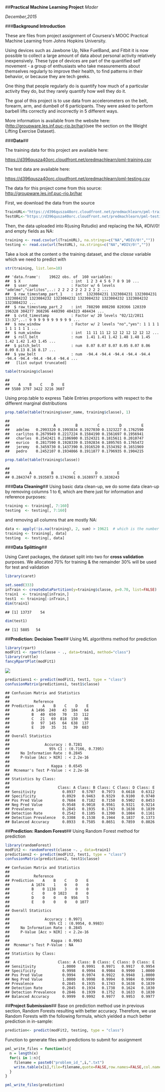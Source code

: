 ##**Practical Machine Learning Project**
_Mader_

_December,2015_



###**Background Introduction**

These are files from project assignment of Coursera's MOOC Practical Machine Learning from Johns Hopkins University. 

Using devices such as Jawbone Up, Nike FuelBand, and Fitbit it is now possible to collect a large amount of data about personal activity relatively inexpensively. These type of devices are part of the quantified self movement - a group of enthusiasts who take measurements about themselves regularly to improve their health, to find patterns in their behavior, or because they are tech geeks. 

One thing that people regularly do is quantify how much of a particular activity they do, but they rarely quantify how well they do it. 

The goal of this project is to use data from accelerometers on the belt, forearm, arm, and dumbell of 6 participants. They were asked to perform barbell lifts correctly and incorrectly in 5 different ways. 

More information is available from the website here:(http://groupware.les.inf.puc-rio.br/har)(see the section on the Weight Lifting Exercise Dataset). 


###**Data**##

The training data for this project are available here: 

https://d396qusza40orc.cloudfront.net/predmachlearn/pml-training.csv

The test data are available here: 

https://d396qusza40orc.cloudfront.net/predmachlearn/pml-testing.csv

The data for this project come from this source: http://groupware.les.inf.puc-rio.br/har

First, we download the data from the source

```r
TrainURL<-"https://d396qusza40orc.cloudfront.net/predmachlearn/pml-training.csv"
TestURL<-"https://d396qusza40orc.cloudfront.net/predmachlearn/pml-testing.csv"
```

Then, the data uploaded into R(using Rstudio) and replacing the NA, #DIV/0! and empty fields as NA:

```r
training <- read.csv(url(TrainURL), na.strings=c("NA","#DIV/0!",""))
testing <- read.csv(url(TestURL), na.strings=c("NA","#DIV/0!",""))
```

Take a look at the content o the training dataset, and the _classe_ variable which we need to predict with

```r
str(training, list.len=10)
```

```
## 'data.frame':	19622 obs. of  160 variables:
##  $ X                       : int  1 2 3 4 5 6 7 8 9 10 ...
##  $ user_name               : Factor w/ 6 levels "adelmo","carlitos",..: 2 2 2 2 2 2 2 2 2 2 ...
##  $ raw_timestamp_part_1    : int  1323084231 1323084231 1323084231 1323084232 1323084232 1323084232 1323084232 1323084232 1323084232 1323084232 ...
##  $ raw_timestamp_part_2    : int  788290 808298 820366 120339 196328 304277 368296 440390 484323 484434 ...
##  $ cvtd_timestamp          : Factor w/ 20 levels "02/12/2011 13:32",..: 9 9 9 9 9 9 9 9 9 9 ...
##  $ new_window              : Factor w/ 2 levels "no","yes": 1 1 1 1 1 1 1 1 1 1 ...
##  $ num_window              : int  11 11 11 12 12 12 12 12 12 12 ...
##  $ roll_belt               : num  1.41 1.41 1.42 1.48 1.48 1.45 1.42 1.42 1.43 1.45 ...
##  $ pitch_belt              : num  8.07 8.07 8.07 8.05 8.07 8.06 8.09 8.13 8.16 8.17 ...
##  $ yaw_belt                : num  -94.4 -94.4 -94.4 -94.4 -94.4 -94.4 -94.4 -94.4 -94.4 -94.4 ...
##   [list output truncated]
```

```r
table(training$classe)
```

```
## 
##    A    B    C    D    E 
## 5580 3797 3422 3216 3607
```
Using prop.table to express Table Entries proportions with respect to the different marginal distributions

```r
prop.table(table(training$user_name, training$classe), 1)
```

```
##           
##                    A         B         C         D         E
##   adelmo   0.2993320 0.1993834 0.1927030 0.1323227 0.1762590
##   carlitos 0.2679949 0.2217224 0.1584190 0.1561697 0.1956941
##   charles  0.2542421 0.2106900 0.1524321 0.1815611 0.2010747
##   eurico   0.2817590 0.1928339 0.1592834 0.1895765 0.1765472
##   jeremy   0.3459730 0.1437390 0.1916520 0.1534392 0.1651969
##   pedro    0.2452107 0.1934866 0.1911877 0.1796935 0.1904215
```

```r
prop.table(table(training$classe))
```

```
## 
##         A         B         C         D         E 
## 0.2843747 0.1935073 0.1743961 0.1638977 0.1838243
```
###**Data Cleaning**##
Using  basic data clean-up, we do some data clean-up by removing columns 1 to 6, which are there just for information and reference purposes:

```r
training <- training[, 7:160]
testing  <- testing[, 7:160]
```
and removing all columns that are mostly NA:

```r
data <- apply(!is.na(training), 2, sum) > 19621  # which is the number of observations
training <- training[, data]
testing  <- testing[, data]
```


###**Data Splitting**##

Using Caret packages, the dataset split into two for **cross validation** purposes. We allocated 70% for training & the remainder 30% will be used for test and validation


```r
library(caret)

set.seed(333)
inTrain <- createDataPartition(y=training$classe, p=0.70, list=FALSE)
train1  <- training[inTrain,]
test1  <- training[-inTrain,]
dim(train1)
```

```
## [1] 13737    54
```

```r
dim(test1)
```

```
## [1] 5885   54
```
##**Prediction: Decision Tree**##
Using ML algorithms method for prediction

```r
library(rpart)
modFit1 <- rpart(classe ~ ., data=train1, method="class")
library(rattle)
fancyRpartPlot(modFit1)
```

![](Figs/unnamed-chunk-9-1.png) 

```r
predictions1 <- predict(modFit1, test1, type = "class")
confusionMatrix(predictions1, test1$classe)
```

```
## Confusion Matrix and Statistics
## 
##           Reference
## Prediction    A    B    C    D    E
##          A 1496  240   43  104   64
##          B   40  650   70   33  112
##          C   21   69  818  150   86
##          D   97  145   64  638  137
##          E   20   35   31   39  683
## 
## Overall Statistics
##                                           
##                Accuracy : 0.7281          
##                  95% CI : (0.7166, 0.7395)
##     No Information Rate : 0.2845          
##     P-Value [Acc > NIR] : < 2.2e-16       
##                                           
##                   Kappa : 0.6545          
##  Mcnemar's Test P-Value : < 2.2e-16       
## 
## Statistics by Class:
## 
##                      Class: A Class: B Class: C Class: D Class: E
## Sensitivity            0.8937   0.5707   0.7973   0.6618   0.6312
## Specificity            0.8929   0.9463   0.9329   0.9100   0.9740
## Pos Pred Value         0.7684   0.7182   0.7150   0.5902   0.8453
## Neg Pred Value         0.9548   0.9018   0.9561   0.9321   0.9214
## Prevalence             0.2845   0.1935   0.1743   0.1638   0.1839
## Detection Rate         0.2542   0.1105   0.1390   0.1084   0.1161
## Detection Prevalence   0.3308   0.1538   0.1944   0.1837   0.1373
## Balanced Accuracy      0.8933   0.7585   0.8651   0.7859   0.8026
```
##**Prediction: Random Forest**##
Using Random Forest method for prediction

```r
library(randomForest)
modFit2 <- randomForest(classe ~. , data=train1)
predictions2 <- predict(modFit2, test1, type = "class")
confusionMatrix(predictions2, test1$classe)
```

```
## Confusion Matrix and Statistics
## 
##           Reference
## Prediction    A    B    C    D    E
##          A 1674    1    0    0    0
##          B    0 1138    3    0    0
##          C    0    0 1023    8    0
##          D    0    0    0  956    5
##          E    0    0    0    0 1077
## 
## Overall Statistics
##                                           
##                Accuracy : 0.9971          
##                  95% CI : (0.9954, 0.9983)
##     No Information Rate : 0.2845          
##     P-Value [Acc > NIR] : < 2.2e-16       
##                                           
##                   Kappa : 0.9963          
##  Mcnemar's Test P-Value : NA              
## 
## Statistics by Class:
## 
##                      Class: A Class: B Class: C Class: D Class: E
## Sensitivity            1.0000   0.9991   0.9971   0.9917   0.9954
## Specificity            0.9998   0.9994   0.9984   0.9990   1.0000
## Pos Pred Value         0.9994   0.9974   0.9922   0.9948   1.0000
## Neg Pred Value         1.0000   0.9998   0.9994   0.9984   0.9990
## Prevalence             0.2845   0.1935   0.1743   0.1638   0.1839
## Detection Rate         0.2845   0.1934   0.1738   0.1624   0.1830
## Detection Prevalence   0.2846   0.1939   0.1752   0.1633   0.1830
## Balanced Accuracy      0.9999   0.9992   0.9977   0.9953   0.9977
```

##**Project Submission**##
Base on prediction method use in previous section, Random Forests resulting with better accuracy. Therefore, we use Random Forests with the following formula, which yielded a much better prediction in in-sample:

```r
prediction<- predict(modFit2, testing, type = "class")
```
Function to generate files with predictions to submit for assignment

```r
pml_write_files = function(x){
  n = length(x)
  for(i in 1:n){
    filename = paste0("problem_id_",i,".txt")
    write.table(x[i],file=filename,quote=FALSE,row.names=FALSE,col.names=FALSE)
  }
}

pml_write_files(prediction)
```

